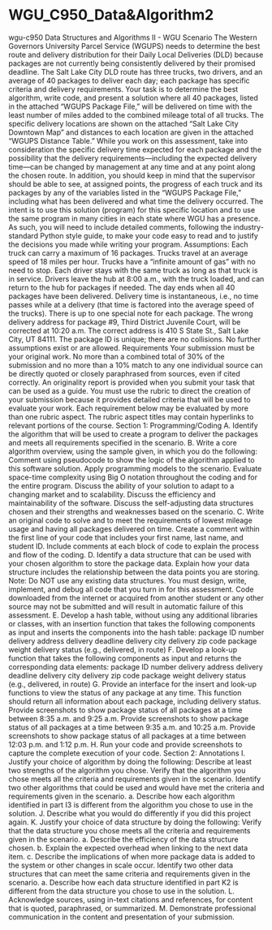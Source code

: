 # WGU_C950_Data&Algorithm2
 wgu-c950 Data Structures and Algorithms II - WGU  Scenario The Western Governors University Parcel Service (WGUPS) needs to determine the best route and delivery distribution for their Daily Local Deliveries (DLD) because packages are not currently being consistently delivered by their promised deadline. The Salt Lake City DLD route has three trucks, two drivers, and an average of 40 packages to deliver each day; each package has specific criteria and delivery requirements. Your task is to determine the best algorithm, write code, and present a solution where all 40 packages, listed in the attached “WGUPS Package File,” will be delivered on time with the least number of miles added to the combined mileage total of all trucks. The specific delivery locations are shown on the attached “Salt Lake City Downtown Map” and distances to each location are given in the attached “WGUPS Distance Table.” While you work on this assessment, take into consideration the specific delivery time expected for each package and the possibility that the delivery requirements—including the expected delivery time—can be changed by management at any time and at any point along the chosen route. In addition, you should keep in mind that the supervisor should be able to see, at assigned points, the progress of each truck and its packages by any of the variables listed in the “WGUPS Package File,” including what has been delivered and what time the delivery occurred. The intent is to use this solution (program) for this specific location and to use the same program in many cities in each state where WGU has a presence. As such, you will need to include detailed comments, following the industry-standard Python style guide, to make your code easy to read and to justify the decisions you made while writing your program.  Assumptions: Each truck can carry a maximum of 16 packages. Trucks travel at an average speed of 18 miles per hour. Trucks have a “infinite amount of gas” with no need to stop. Each driver stays with the same truck as long as that truck is in service. Drivers leave the hub at 8:00 a.m., with the truck loaded, and can return to the hub for packages if needed. The day ends when all 40 packages have been delivered. Delivery time is instantaneous, i.e., no time passes while at a delivery (that time is factored into the average speed of the trucks). There is up to one special note for each package. The wrong delivery address for package #9, Third District Juvenile Court, will be corrected at 10:20 a.m. The correct address is 410 S State St., Salt Lake City, UT 84111. The package ID is unique; there are no collisions. No further assumptions exist or are allowed. Requirements Your submission must be your original work. No more than a combined total of 30% of the submission and no more than a 10% match to any one individual source can be directly quoted or closely paraphrased from sources, even if cited correctly. An originality report is provided when you submit your task that can be used as a guide. You must use the rubric to direct the creation of your submission because it provides detailed criteria that will be used to evaluate your work. Each requirement below may be evaluated by more than one rubric aspect. The rubric aspect titles may contain hyperlinks to relevant portions of the course.  Section 1: Programming/Coding A. Identify the algorithm that will be used to create a program to deliver the packages and meets all requirements specified in the scenario.  B. Write a core algorithm overview, using the sample given, in which you do the following:  Comment using pseudocode to show the logic of the algorithm applied to this software solution. Apply programming models to the scenario. Evaluate space-time complexity using Big O notation throughout the coding and for the entire program. Discuss the ability of your solution to adapt to a changing market and to scalability. Discuss the efficiency and maintainability of the software. Discuss the self-adjusting data structures chosen and their strengths and weaknesses based on the scenario. C. Write an original code to solve and to meet the requirements of lowest mileage usage and having all packages delivered on time.  Create a comment within the first line of your code that includes your first name, last name, and student ID. Include comments at each block of code to explain the process and flow of the coding. D. Identify a data structure that can be used with your chosen algorithm to store the package data.  Explain how your data structure includes the relationship between the data points you are storing. Note: Do NOT use any existing data structures. You must design, write, implement, and debug all code that you turn in for this assessment. Code downloaded from the internet or acquired from another student or any other source may not be submitted and will result in automatic failure of this assessment. E. Develop a hash table, without using any additional libraries or classes, with an insertion function that takes the following components as input and inserts the components into the hash table:  package ID number delivery address delivery deadline delivery city delivery zip code package weight delivery status (e.g., delivered, in route) F. Develop a look-up function that takes the following components as input and returns the corresponding data elements:  package ID number delivery address delivery deadline delivery city delivery zip code package weight delivery status (e.g., delivered, in route) G. Provide an interface for the insert and look-up functions to view the status of any package at any time. This function should return all information about each package, including delivery status.  Provide screenshots to show package status of all packages at a time between 8:35 a.m. and 9:25 a.m. Provide screenshots to show package status of all packages at a time between 9:35 a.m. and 10:25 a.m. Provide screenshots to show package status of all packages at a time between 12:03 p.m. and 1:12 p.m. H. Run your code and provide screenshots to capture the complete execution of your code.  Section 2: Annotations I. Justify your choice of algorithm by doing the following:  Describe at least two strengths of the algorithm you chose.  Verify that the algorithm you chose meets all the criteria and requirements given in the scenario.  Identify two other algorithms that could be used and would have met the criteria and requirements given in the scenario.  a. Describe how each algorithm identified in part I3 is different from the algorithm you chose to use in the solution.  J. Describe what you would do differently if you did this project again.  K. Justify your choice of data structure by doing the following:  Verify that the data structure you chose meets all the criteria and requirements given in the scenario.  a. Describe the efficiency of the data structure chosen.  b. Explain the expected overhead when linking to the next data item.  c. Describe the implications of when more package data is added to the system or other changes in scale occur.  Identify two other data structures that can meet the same criteria and requirements given in the scenario.  a. Describe how each data structure identified in part K2 is different from the data structure you chose to use in the solution.  L. Acknowledge sources, using in-text citations and references, for content that is quoted, paraphrased, or summarized.  M. Demonstrate professional communication in the content and presentation of your submission.
